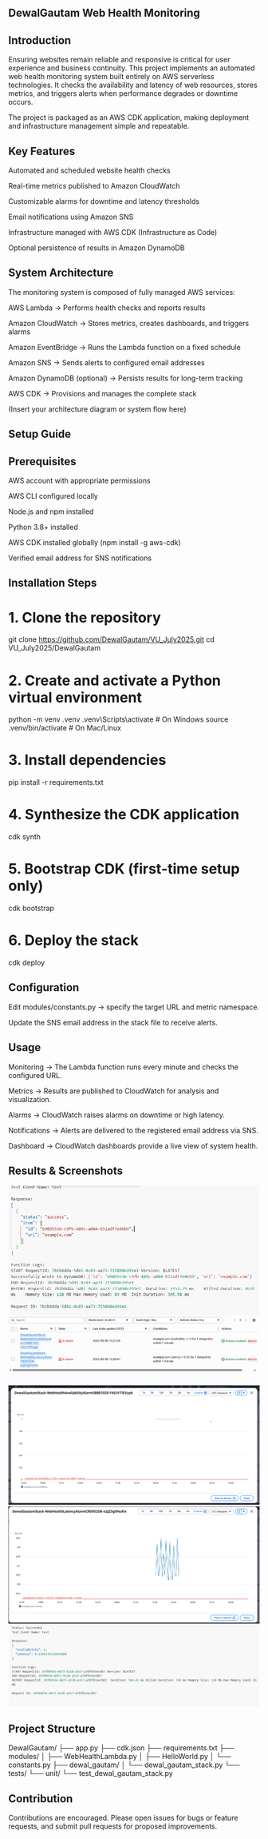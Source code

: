 ## DewalGautam Web Health Monitoring
## Introduction

Ensuring websites remain reliable and responsive is critical for user experience and business continuity. This project implements an automated web health monitoring system built entirely on AWS serverless technologies. It checks the availability and latency of web resources, stores metrics, and triggers alerts when performance degrades or downtime occurs.

The project is packaged as an AWS CDK application, making deployment and infrastructure management simple and repeatable.

## Key Features

Automated and scheduled website health checks

Real-time metrics published to Amazon CloudWatch

Customizable alarms for downtime and latency thresholds

Email notifications using Amazon SNS

Infrastructure managed with AWS CDK (Infrastructure as Code)

Optional persistence of results in Amazon DynamoDB

## System Architecture

The monitoring system is composed of fully managed AWS services:

AWS Lambda → Performs health checks and reports results

Amazon CloudWatch → Stores metrics, creates dashboards, and triggers alarms

Amazon EventBridge → Runs the Lambda function on a fixed schedule

Amazon SNS → Sends alerts to configured email addresses

Amazon DynamoDB (optional) → Persists results for long-term tracking

AWS CDK → Provisions and manages the complete stack

(Insert your architecture diagram or system flow here)

## Setup Guide
## Prerequisites

AWS account with appropriate permissions

AWS CLI configured locally

Node.js and npm installed

Python 3.8+ installed

AWS CDK installed globally (npm install -g aws-cdk)

Verified email address for SNS notifications

## Installation Steps
# 1. Clone the repository
git clone https://github.com/DewalGautam/VU_July2025.git
cd VU_July2025/DewalGautam

# 2. Create and activate a Python virtual environment
python -m venv .venv
.venv\Scripts\activate  # On Windows
source .venv/bin/activate  # On Mac/Linux

# 3. Install dependencies
pip install -r requirements.txt

# 4. Synthesize the CDK application
cdk synth

# 5. Bootstrap CDK (first-time setup only)
cdk bootstrap

# 6. Deploy the stack
cdk deploy

## Configuration

Edit modules/constants.py → specify the target URL and metric namespace.

Update the SNS email address in the stack file to receive alerts.

## Usage

Monitoring → The Lambda function runs every minute and checks the configured URL.

Metrics → Results are published to CloudWatch for analysis and visualization.

Alarms → CloudWatch raises alarms on downtime or high latency.

Notifications → Alerts are delivered to the registered email address via SNS.

Dashboard → CloudWatch dashboards provide a live view of system health.

## Results & Screenshots
![alt text](<Screenshot 2025-09-10 024340.png>)
![alt text](<Screenshot 2025-09-10 024437.png>)
![alt text](<Screenshot 2025-09-10 024516.png>)
![alt text](<Screenshot 2025-09-10 024544.png>)
![alt text](<Screenshot 2025-09-10 163916.png>)


## Project Structure
DewalGautam/
├── app.py
├── cdk.json
├── requirements.txt
├── modules/
│   ├── WebHealthLambda.py
│   ├── HelloWorld.py
│   └── constants.py
├── dewal_gautam/
│   └── dewal_gautam_stack.py
└── tests/
    └── unit/
        └── test_dewal_gautam_stack.py

## Contribution

Contributions are encouraged. Please open issues for bugs or feature requests, and submit pull requests for proposed improvements.

